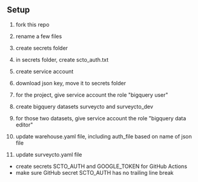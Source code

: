 ## Setup

1. fork this repo
1. rename a few files
1. create secrets folder
1. in secrets folder, create scto_auth.txt
1. create service account
1. download json key, move it to secrets folder
1. for the project, give service account the role "bigquery user"
1. create bigquery datasets surveycto and surveycto_dev
1. for those two datasets, give service account the role "bigquery data editor"

1. update warehouse.yaml file, including auth_file based on name of json file
1. update surveycto.yaml file

- create secrets SCTO_AUTH and GOOGLE_TOKEN for GitHub Actions
- make sure GitHub secret SCTO_AUTH has no trailing line break
